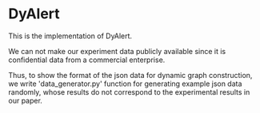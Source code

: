 # DyAlert
This is the implementation of DyAlert.

We can not make our experiment data publicly available since it is confidential data from a commercial enterprise. 

Thus, to show the format of the json data for dynamic graph construction, we write 'data_generator.py' function for generating example json data randomly, whose results do not correspond to the experimental results in our paper.
